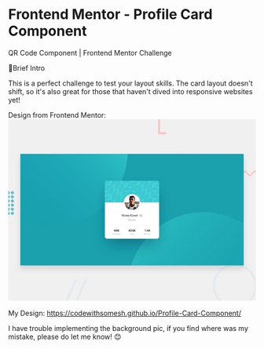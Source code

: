 # Frontend Mentor - Profile Card Component


QR Code Component | Frontend Mentor Challenge

📝Brief Intro

This is a perfect challenge to test your layout skills. The card layout doesn't shift, so it's also great for those that haven't dived into responsive websites yet!

Design from Frontend Mentor:
![Design preview for the Profile card component coding challenge](./design/desktop-preview.jpg)

My Design:
https://codewithsomesh.github.io/Profile-Card-Component/


I have trouble implementing the background pic, if you find where was my mistake, please do let me know! 😊

